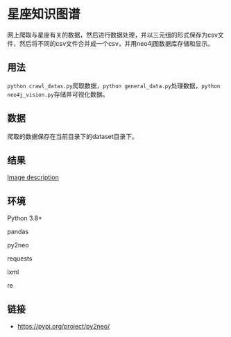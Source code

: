 # 星座知识图谱
网上爬取与星座有关的数据，然后进行数据处理，并以三元组的形式保存为csv文件，然后将不同的csv文件合并成一个csv，并用neo4j图数据库存储和显示。


## 用法
`python crawl_datas.py`爬取数据，`python general_data.py`处理数据，`python neo4j_vision.py`存储并可视化数据。

## 数据
爬取的数据保存在当前目录下的dataset目录下。

## 结果
[Image description](./images/demo.png)

## 环境

Python 3.8+

pandas

py2neo

requests

lxml

re








## 链接
- https://pypi.org/project/py2neo/